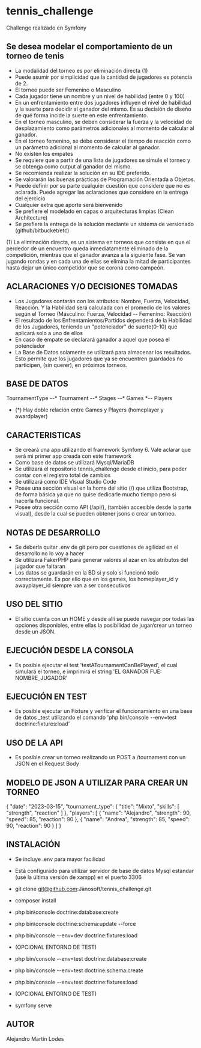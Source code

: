 # tennis_challenge
Challenge realizado en Symfony

## Se desea modelar el comportamiento de un torneo de tenis ##
* La modalidad del torneo es por eliminación directa (1)
* Puede asumir por simplicidad que la cantidad de jugadores es potencia de 2.
* El torneo puede ser Femenino o Masculino
* Cada jugador tiene un nombre y un nivel de habilidad (entre 0 y 100)
* En un enfrentamiento entre dos jugadores influyen el nivel de habilidad y la suerte para
decidir al ganador del mismo. Es su decisión de diseño de qué forma incide la suerte en
este enfrentamiento.
* En el torneo masculino, se deben considerar la fuerza y la velocidad de desplazamiento
como parámetros adicionales al momento de calcular al ganador.
* En el torneo femenino, se debe considerar el tiempo de reacción como un parámetro
adicional al momento de calcular al ganador.
* No existen los empates
* Se requiere que a partir de una lista de jugadores se simule el torneo y se obtenga
como output al ganador del mismo.
* Se recomienda realizar la solución en su IDE preferido.
* Se valorarán las buenas prácticas de Programación Orientada a Objetos.
* Puede definir por su parte cualquier cuestión que considere que no es aclarada. Puede
agregar las aclaraciones que considere en la entrega del ejercicio
* Cualquier extra que aporte será bienvenido
* Se prefiere el modelado en capas o arquitecturas limpias (Clean Architecture)
* Se prefiere la entrega de la solución mediante un sistema de versionado
(github/bitbucket/etc)

(1) La eliminación directa, es un sistema en torneos que consiste en que el perdedor de un
encuentro queda inmediatamente eliminado de la competición, mientras que el ganador
avanza a la siguiente fase. Se van jugando rondas y en cada una de ellas se elimina la
mitad de participantes hasta dejar un único competidor que se corona como campeón.

## ACLARACIONES Y/O DECISIONES TOMADAS ##

* Los Jugadores contarán con los atributos: Nombre, Fuerza, Velocidad, Reacción. Y la Habilidad será calculada con el promedio de los valores según el Torneo (Másculino: Fuerza, Velocidad -- Femenino: Reacción)
* El resultado de los Enfrentamientos/Partidos dependerá de la Habilidad de los Jugadores, teniendo un "potenciador" de suerte(0-10) que aplicará solo a uno de ellos
* En caso de empate se declarará ganador a aquel que posea el potenciador
* La Base de Datos solamente se utilizará para almacenar los resultados. Esto permite que los jugadores que ya se encuentren guardados no participen, (sin querer), en próximos torneos.

## BASE DE DATOS ##

TournamentType --* Tournament --* Stages --* Games *-- Players

* (*) Hay doble relación entre Games y Players (homeplayer y awardplayer)

## CARACTERISTICAS ##

* Se creará una app utilizando el framework Symfony 6. Vale aclarar que será mi primer app creada con este framework
* Como base de datos se utilizará Mysql/MariaDB
* Se utilizará el repositorio tennis_challenge desde el inicio, para poder contar con el registro total de cambios
* Se utilizará como IDE Visual Studio Code
* Posee una sección visual en la home del sitio (/) que utiliza Bootstrap, de forma básica ya que no quise dedicarle mucho tiempo pero si hacerla funcional.
* Posee otra sección como API (/api/), (también accesible desde la parte visual), desde la cual se pueden obtener jsons o crear un torneo.

## NOTAS DE DESARROLLO ##

* Se debería quitar .env de git pero por cuestiones de agilidad en el desarrollo no lo voy a hacer
* Se utilizará FakerPHP para generar valores al azar en los atributos del jugador que faltaran
* Los datos se guardarán en la BD si y solo si funcionó todo correctamente. Es por ello que en los games, los homeplayer_id y awayplayer_id siempre van a ser consecutivos

## USO DEL SITIO ##
* El sitio cuenta con un HOME y desde allí se puede navegar por todas las opciones disponibles, entre ellas la posibilidad de jugar/crear un torneo desde un JSON.

## EJECUCIÓN DESDE LA CONSOLA ##
* Es posible ejecutar el test 'testATournamentCanBePlayed', el cual simulará el torneo, e imprimirá el string 'EL GANADOR FUE: NOMBRE_JUGADOR'

## EJECUCIÓN EN TEST ##
* Es posible ejecutar un Fixture y verificar el funcionamiento en una base de datos _test utilizando el comando 'php bin/console --env=test doctrine:fixtures:load'

## USO DE LA API ##
* Es posible crear un torneo realizando un POST a /tournament con un JSON en el Request Body

## MODELO DE JSON A UTILIZAR PARA CREAR UN TORNEO ##
{
  "date": "2023-03-15",
  "tournament_type": {
    "title": "Mixto",
    "skills": [
      "strength",
      "reaction"
    ]
  },
  "players": [
    {
      "name": "Alejandro",
      "strength": 90,
      "speed": 85,
      "reaction": 90
    },
    {
      "name": "Andrea",
      "strength": 85,
      "speed": 90,
      "reaction": 90
    }
  ]
}

## INSTALACIÓN ##
* Se incluye .env para mayor facilidad
* Está configurado para utilizar servidor de base de datos Mysql estandar (usé la última versión de xampp) en el puerto 3306

* git clone git@github.com:Janosoft/tennis_challenge.git
* composer install
* php bin\console doctrine:database:create
* php bin\console doctrine:schema:update --force
* php bin/console --env=dev doctrine:fixtures:load

* (OPCIONAL ENTORNO DE TEST)
* php bin/console --env=test doctrine:database:create
* php bin/console --env=test doctrine:schema:create
* php bin/console --env=test doctrine:fixtures:load
* (OPCIONAL ENTORNO DE TEST)

* symfony serve

## AUTOR ##
Alejandro Martín Lodes
